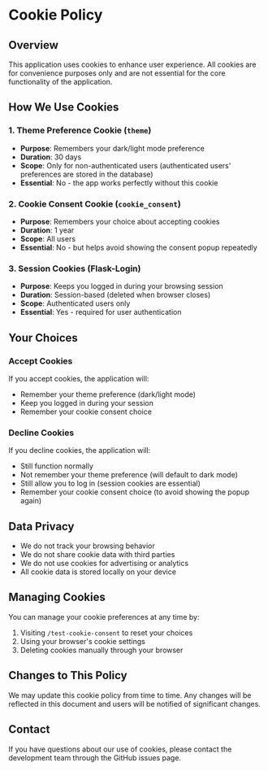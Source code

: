# Cookie Policy

## Overview

This application uses cookies to enhance user experience. All cookies are for convenience purposes only and are not essential for the core functionality of the application.

## How We Use Cookies

### 1. Theme Preference Cookie (`theme`)
- **Purpose**: Remembers your dark/light mode preference
- **Duration**: 30 days
- **Scope**: Only for non-authenticated users (authenticated users' preferences are stored in the database)
- **Essential**: No - the app works perfectly without this cookie

### 2. Cookie Consent Cookie (`cookie_consent`)
- **Purpose**: Remembers your choice about accepting cookies
- **Duration**: 1 year
- **Scope**: All users
- **Essential**: No - but helps avoid showing the consent popup repeatedly

### 3. Session Cookies (Flask-Login)
- **Purpose**: Keeps you logged in during your browsing session
- **Duration**: Session-based (deleted when browser closes)
- **Scope**: Authenticated users only
- **Essential**: Yes - required for user authentication

## Your Choices

### Accept Cookies
If you accept cookies, the application will:
- Remember your theme preference (dark/light mode)
- Keep you logged in during your session
- Remember your cookie consent choice

### Decline Cookies
If you decline cookies, the application will:
- Still function normally
- Not remember your theme preference (will default to dark mode)
- Still allow you to log in (session cookies are essential)
- Remember your cookie consent choice (to avoid showing the popup again)

## Data Privacy

- We do not track your browsing behavior
- We do not share cookie data with third parties
- We do not use cookies for advertising or analytics
- All cookie data is stored locally on your device

## Managing Cookies

You can manage your cookie preferences at any time by:
1. Visiting `/test-cookie-consent` to reset your choices
2. Using your browser's cookie settings
3. Deleting cookies manually through your browser

## Changes to This Policy

We may update this cookie policy from time to time. Any changes will be reflected in this document and users will be notified of significant changes.

## Contact

If you have questions about our use of cookies, please contact the development team through the GitHub issues page.
